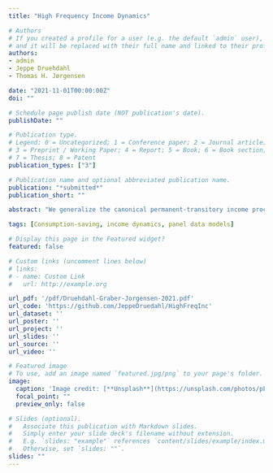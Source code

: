 ```yaml
---
title: "High Frequency Income Dynamics"

# Authors
# If you created a profile for a user (e.g. the default `admin` user), write the username (folder name) here 
# and it will be replaced with their full name and linked to their profile.
authors:
- admin
- Jeppe Druehdahl
- Thomas H. Jørgensen

date: "2021-11-01T00:00:00Z"
doi: ""

# Schedule page publish date (NOT publication's date).
publishDate: ""

# Publication type.
# Legend: 0 = Uncategorized; 1 = Conference paper; 2 = Journal article;
# 3 = Preprint / Working Paper; 4 = Report; 5 = Book; 6 = Book section;
# 7 = Thesis; 8 = Patent
publication_types: ["3"]

# Publication name and optional abbreviated publication name.
publication: "*submitted*"
publication_short: "" 

abstract: "We generalize the canonical permanent-transitory income process to allow for infrequent shocks. The distribution of income growth rates can then have a discrete mass point at zero and fat tails as observed in income data. We pro- vide analytical formulas for the unconditional and conditional distributions of income growth rates and higher-order moments. We prove a set of identi- fication results and numerically validate that we can simultaneously identify the frequency, variance, and persistence of income shocks. We estimate the income process on monthly panel data of 400,000 Danish males observed over 8 years. When allowing shocks to be infrequent, the proposed income process can closely match the central features of both monthly and annual income data."

tags: [Consumption-saving, income dynamics, panel data models]

# Display this page in the Featured widget?
featured: false

# Custom links (uncomment lines below)
# links:
# - name: Custom Link
#   url: http://example.org

url_pdf: '/pdf/Druehdahl-Graber-Jorgensen-2021.pdf'
url_code: 'https://github.com/JeppeDruedahl/HighFreqInc'
url_dataset: ''
url_poster: ''
url_project: ''
url_slides: ''
url_source: ''
url_video: ''

# Featured image
# To use, add an image named `featured.jpg/png` to your page's folder. 
image:
  caption: 'Image credit: [**Unsplash**](https://unsplash.com/photos/pLCdAaMFLTE)'
  focal_point: ""
  preview_only: false

# Slides (optional).
#   Associate this publication with Markdown slides.
#   Simply enter your slide deck's filename without extension.
#   E.g. `slides: "example"` references `content/slides/example/index.md`.
#   Otherwise, set `slides: ""`.
slides: ""
---
```


